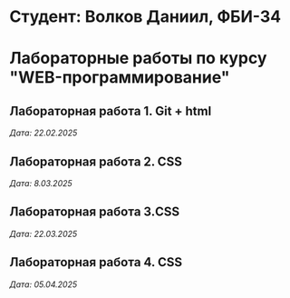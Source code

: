 # Студент: Волков Даниил, ФБИ-34

# Лабораторные работы по курсу "WEB-программирование"

## Лабораторная работа 1. Git + html

*Дата: 22.02.2025*

## Лабораторная работа 2. CSS
*Дата: 8.03.2025*

## Лабораторная работа 3.CSS
*Дата: 22.03.2025*

## Лабораторная работа 4. CSS
*Дата: 05.04.2025*